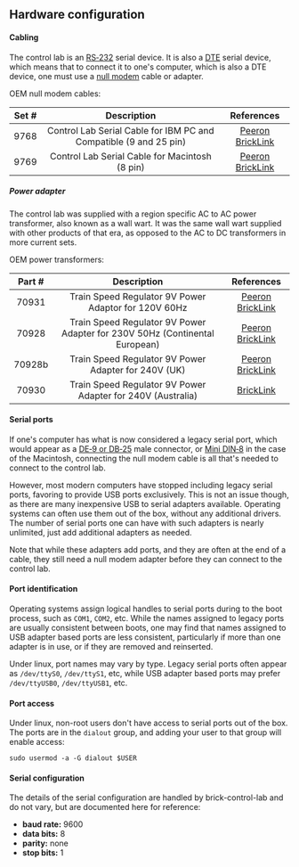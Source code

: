 ## Hardware configuration

#### Cabling

The control lab is an [RS&#8209;232][1] serial device. It is also a
[DTE][2] serial device, which means that to connect it to
one's computer, which is also a DTE device, one must use a [null modem][3]
cable or adapter.

[1]: https://en.wikipedia.org/wiki/RS-232
[2]: https://en.wikipedia.org/wiki/Data_terminal_equipment
[3]: https://en.wikipedia.org/wiki/Null_modem

OEM null modem cables:

|Set # | Description | References |
|:---:|:---:|:---:|
|9768|Control Lab Serial Cable for IBM PC and Compatible (9 and 25 pin)|[Peeron][4] [BrickLink][5]|
|9769|Control Lab Serial Cable for Macintosh (8 pin)|[Peeron][6] [BrickLink][7]|

[4]: http://www.peeron.com/inv/sets/9768-1
[5]: https://www.bricklink.com/v2/catalog/catalogitem.page?S=9768-1
[6]: http://www.peeron.com/inv/sets/9769-1
[7]: https://www.bricklink.com/v2/catalog/catalogitem.page?S=9769-1

##### Power adapter

The control lab was supplied with a region specific AC to AC power transformer,
also known as a wall wart. It was the same wall wart supplied with other products
of that era, as opposed to the AC to DC transformers in more current sets.

OEM power transformers:

|Part # | Description | References |
|:---:|:---:|:---:|
|70931 |Train Speed Regulator 9V Power Adaptor for 120V 60Hz|[Peeron][8] [BrickLink][9]|
|70928 |Train Speed Regulator 9V Power Adapter for 230V 50Hz (Continental European)|[Peeron][10] [BrickLink][11]|
|70928b|Train Speed Regulator 9V Power Adapter for 240V (UK)|[Peeron][12] [BrickLink][13]|
|70930 |Train Speed Regulator 9V Power Adapter for 240V (Australia)|[BrickLink][14]|

[8]: http://www.peeron.com/inv/parts/70931
[9]: https://www.bricklink.com/v2/catalog/catalogitem.page?P=70931
[10]: http://www.peeron.com/inv/parts/70938
[11]: https://www.bricklink.com/v2/catalog/catalogitem.page?P=70928
[12]: http://www.peeron.com/inv/parts/70938b
[13]: https://www.bricklink.com/v2/catalog/catalogitem.page?P=70928b
[14]: https://www.bricklink.com/v2/catalog/catalogitem.page?P=70930

#### Serial ports

If one's computer has what is now considered a legacy serial port, which would
appear as a [DE&#8209;9 or DB&#8209;25][15] male connector, or [Mini&nbsp;DIN&#8209;8][16] in the
case of the Macintosh, connecting the null modem cable is all that's needed to connect to the control lab.

[15]: https://en.wikipedia.org/wiki/DE-9
[16]: https://en.wikipedia.org/wiki/Mini_DIN-8

However, most modern computers have stopped including legacy serial ports, favoring to provide USB ports
exclusively. This is not an issue though, as there are many inexpensive USB to serial adapters available.
Operating systems can often use them out of the box, without any additional drivers. The number of serial
ports one can have with such adapters is nearly unlimited, just add additional adapters as needed.

Note that while these adapters add ports, and they are often at the end of a cable, they still need a null
modem adapter before they can connect to the control lab.

#### Port identification

Operating systems assign logical handles to serial ports during to the boot process, such as `COM1`, `COM2`,
etc. While the names assigned to legacy ports are usually consistent between boots, one may find that
names assigned to USB adapter based ports are less consistent, particularly if more than one adapter is
in use, or if they are removed and reinserted.

Under linux, port names may vary by type. Legacy serial ports often appear as `/dev/ttyS0`, `/dev/ttyS1`, etc,
while USB adapter based ports may prefer `/dev/ttyUSB0`, `/dev/ttyUSB1`, etc.

#### Port access

Under linux, non-root users don't have access to serial ports out of the box. The ports are in the `dialout`
group, and adding your user to that group will enable access:

    sudo usermod -a -G dialout $USER

#### Serial configuration

The details of the serial configuration are handled by brick-control-lab and do not vary, but are documented
here for reference:

* **baud rate:** 9600  
* **data bits:** 8  
* **parity:** none  
* **stop bits:** 1  
